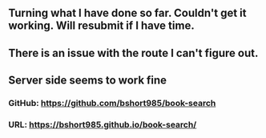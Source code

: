 ## Turning what I have done so far. Couldn't get it working. Will resubmit if I have time. 
## There is an issue with the route I can't figure out.
## Server side seems to work fine


### GitHub: https://github.com/bshort985/book-search

### URL: https://bshort985.github.io/book-search/
